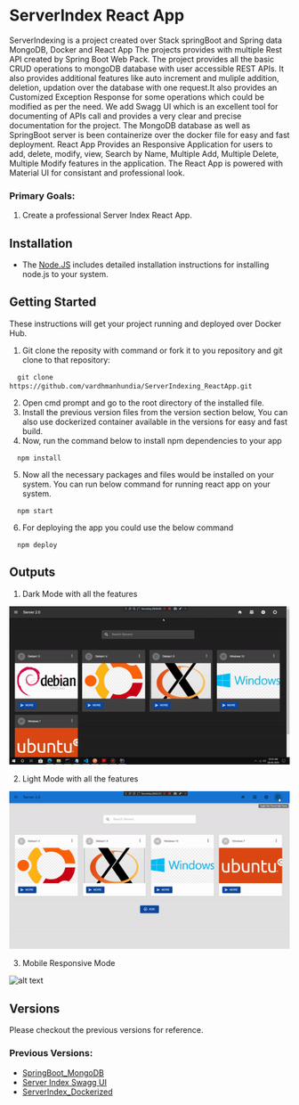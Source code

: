 # ServerIndex React App
ServerIndexing is a project created over Stack springBoot and Spring data MongoDB, Docker and React App The projects provides with multiple Rest API created by 
Spring Boot Web Pack. The project provides all the basic CRUD operations to mongoDB database with user accessible REST APIs. It also provides
additional features like auto increment and muliple addition, deletion, updation over the database with one request.It also provides an
Customized Exception Response for some operations which could be modified as per the need. We add Swagg UI which is an excellent tool
for documenting of APIs call and provides a very clear and precise documentation for the project. The MongoDB database as well as SpringBoot
server is been containerize over the docker file for easy and fast deployment. React App Provides an Responsive Application for users to add, delete, modify, view, Search by Name, Multiple Add, Multiple Delete, Multiple Modify features in the application. The React App is powered with Material UI for consistant and professional look.

### Primary Goals:
1. Create a professional Server Index React App.
## Installation
- The [Node.JS](https://nodejs.org/en/download/current/) includes detailed installation instructions for installing node.js to your system.

## Getting Started
These instructions will get your project running and deployed over Docker Hub.
1. Git clone the reposity with command or fork it to you repository and git clone to that repository:
```
  git clone https://github.com/vardhmanhundia/ServerIndexing_ReactApp.git
```
2. Open cmd prompt and go to the root directory of the installed file.
3. Install the previous version files from the version section below, You can also use dockerized container available in the versions for easy and fast build.
4. Now, run the command below to install npm dependencies to your app
```
  npm install
```
5. Now all the necessary packages and files would be installed on your system. You can run below command for running react app on your system.
```
  npm start
```
6. For deploying the app you could use the below command
``` 
  npm deploy
```

## Outputs

1. Dark Mode with all the features

![alt text](https://github.com/vardhmanhundia/serverIndex_ReactApplication/blob/master/images/darkMode.gif)

2. Light Mode with all the features

![alt text](https://github.com/vardhmanhundia/serverIndex_ReactApplication/blob/master/images/lightMode.gif)

3. Mobile Responsive Mode

![alt text](https://github.com/vardhmanhundia/serverIndex_ReactApplication/blob/master/images/mobileView.gif)


## Versions
Please checkout the previous versions for reference.
### Previous Versions:
- [SpringBoot_MongoDB](https://github.com/vardhmanhundia/ServerIndexing_springBot)
- [Server Index Swagg UI](https://github.com/vardhmanhundia/Swaggi_ServerIndex)
- [ServerIndex_Dockerized](https://github.com/vardhmanhundia/ServerIndex_Dockerized)
